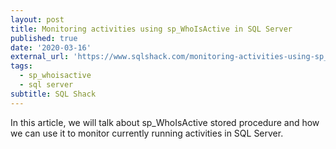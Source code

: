 ```yaml
---
layout: post
title: Monitoring activities using sp_WhoIsActive in SQL Server
published: true
date: '2020-03-16'
external_url: 'https://www.sqlshack.com/monitoring-activities-using-sp_whoisactive-in-sql-server/'
tags:
  - sp_whoisactive
  - sql server
subtitle: SQL Shack
---
```

In this article, we will talk about sp_WhoIsActive stored procedure and how we can use it to monitor currently running activities in SQL Server.
